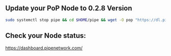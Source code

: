 ## Update your PoP Node to 0.2.8 Version

```bash
sudo systemctl stop pipe && cd $HOME/pipe && wget -O pop "https://dl.pipecdn.app/v0.2.8/pop" && chmod +x pop && sudo systemctl daemon-reload && sudo systemctl restart pipe && journalctl -u pipe -f
```

## Check your Node status:
https://dashboard.pipenetwork.com/

